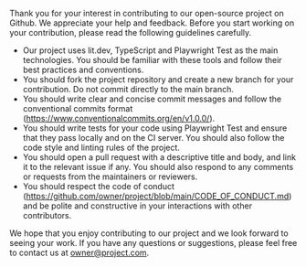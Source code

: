 Thank you for your interest in contributing to our open-source project on Github. We appreciate your help and feedback. Before you start working on your contribution, please read the following guidelines carefully.

- Our project uses lit.dev, TypeScript and Playwright Test as the main technologies. You should be familiar with these tools and follow their best practices and conventions.
- You should fork the project repository and create a new branch for your contribution. Do not commit directly to the main branch.
- You should write clear and concise commit messages and follow the conventional commits format (https://www.conventionalcommits.org/en/v1.0.0/).
- You should write tests for your code using Playwright Test and ensure that they pass locally and on the CI server. You should also follow the code style and linting rules of the project.
- You should open a pull request with a descriptive title and body, and link it to the relevant issue if any. You should also respond to any comments or requests from the maintainers or reviewers.
- You should respect the code of conduct (https://github.com/owner/project/blob/main/CODE_OF_CONDUCT.md) and be polite and constructive in your interactions with other contributors.

We hope that you enjoy contributing to our project and we look forward to seeing your work. If you have any questions or suggestions, please feel free to contact us at owner@project.com.
